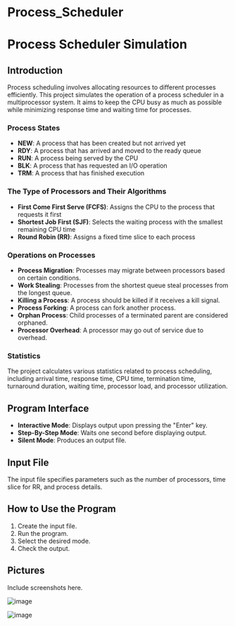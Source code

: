 # Process_Scheduler
# Process Scheduler Simulation

## Introduction
Process scheduling involves allocating resources to different processes efficiently. This project simulates the operation of a process scheduler in a multiprocessor system. It aims to keep the CPU busy as much as possible while minimizing response time and waiting time for processes.

### Process States
- **NEW**: A process that has been created but not arrived yet
- **RDY**: A process that has arrived and moved to the ready queue
- **RUN**: A process being served by the CPU
- **BLK**: A process that has requested an I/O operation
- **TRM**: A process that has finished execution

### The Type of Processors and Their Algorithms
- **First Come First Serve (FCFS)**: Assigns the CPU to the process that requests it first
- **Shortest Job First (SJF)**: Selects the waiting process with the smallest remaining CPU time
- **Round Robin (RR)**: Assigns a fixed time slice to each process

### Operations on Processes
- **Process Migration**: Processes may migrate between processors based on certain conditions.
- **Work Stealing**: Processes from the shortest queue steal processes from the longest queue.
- **Killing a Process**: A process should be killed if it receives a kill signal.
- **Process Forking**: A process can fork another process.
- **Orphan Process**: Child processes of a terminated parent are considered orphaned.
- **Processor Overhead**: A processor may go out of service due to overhead.

### Statistics
The project calculates various statistics related to process scheduling, including arrival time, response time, CPU time, termination time, turnaround duration, waiting time, processor load, and processor utilization.

## Program Interface
- **Interactive Mode**: Displays output upon pressing the "Enter" key.
- **Step-By-Step Mode**: Waits one second before displaying output.
- **Silent Mode**: Produces an output file.

## Input File
The input file specifies parameters such as the number of processors, time slice for RR, and process details.

## How to Use the Program
1. Create the input file.
2. Run the program.
3. Select the desired mode.
4. Check the output.

## Pictures
Include screenshots here.

![image](https://github.com/yaraFarouk/Process_Scheduler/assets/142579909/5fbf9bd9-ead7-4833-900d-6f8970389dd4)

![image](https://github.com/yaraFarouk/Process_Scheduler/assets/142579909/8e5f3f80-fa41-4da9-9814-59834446a879)



